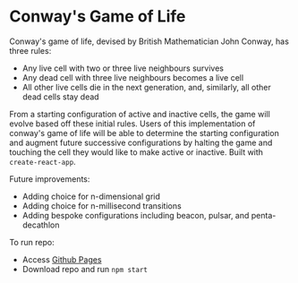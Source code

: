 # Conway's Game of Life

Conway's game of life, devised by British Mathematician John Conway, has three rules: 
- Any live cell with two or three live neighbours survives
- Any dead cell with three live neighbours becomes a live cell
- All other live cells die in the next generation, and, similarly, all other dead cells stay dead

From a starting configuration of active and inactive cells, the game will evolve based off these initial rules. Users of this implementation of conway's game of life will be able to determine the starting configuration and augment future successive configurations by halting the game and touching the cell they would like to make active or inactive. Built with `create-react-app`.

Future improvements:
- Adding choice for n-dimensional grid
- Adding choice for n-millisecond transitions
- Adding bespoke configurations including beacon, pulsar, and penta-decathlon 

To run repo: 
- Access [Github Pages ](https://annebrandes.github.io/game-of-life/)
- Download repo and run `npm start`
